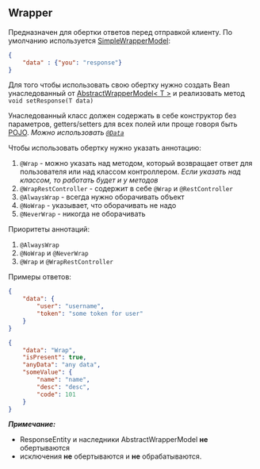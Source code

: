 ## Wrapper 
Предназначен для обертки ответов перед отправкой клиенту.
По умолчанию используется [SimpleWrapperModel](/src/main/java/com/example/wrapper/model/SimpleWrapperModel.java):
```json
{
    "data" : {"you": "response"}
}
```
Для того чтобы использовать свою обертку нужно создать Bean унаследованный от [AbstractWrapperModel< T >](/src/main/java/com/example/wrapper/model/AbstractWrapperModel.java) 
и реализовать метод `void setResponse(T data)`

Унаследованный класс должен содержать в себе конструктор без параметров, getters/setters для всех полей или проще говоря быть [POJO](https://en.wikipedia.org/wiki/Plain_old_Java_object). 
*Можно использовать [`@Data`](https://projectlombok.org/features/Data)*


Чтобы использовать обертку нужно указать аннотацию:
1. `@Wrap` - можно указать над методом, который возвращает ответ для пользователя или над классом контроллером. 
*Если указать над классом, то работать будет и у методов*
2. `@WrapRestController` - содержит в себе `@Wrap` и  `@RestController`
3. `@AlwaysWrap` - всегда нужно оборачивать объект
4. `@NoWrap` - указывает, что оборачивать не надо
5. `@NeverWrap` - никогда не оборачивать

Приоритеты аннотаций:
1. `@AlwaysWrap`
2. `@NoWrap` и `@NeverWrap`
3. `@Wrap` и `@WrapRestController`

Примеры ответов:
```json
{
    "data": {
        "user": "username",
        "token": "some token for user"
    }
}
```
```json
{
    "data": "Wrap",
    "isPresent": true,
    "anyData": "any data",
    "someValue": {
        "name": "name",
        "desc": "desc",
        "code": 101
    }
}
```
***Примечание:*** 
- ResponseEntity и наследники AbstractWrapperModel **не** обертываются 
- исключения **не** обертываются и **не** обрабатываются.
